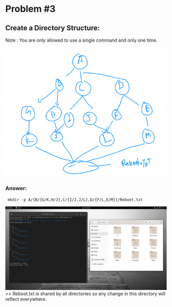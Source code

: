 # Problem #3 
## Create a Directory Structure: 

Note :   You are only allowed to use a single command and only one time.

<img src="images/prob3que.png">

### Answer:
```
 mkdir -p A/{B/{G/K,H/J},C/{I/J,J/L},D/{F/L,E/M}}/Reboot.txt
```          
<img src="images/Prob3Ans.png">          
>> Reboot.txt is shared by all directories so any change in this directory will reflect everywhere.
